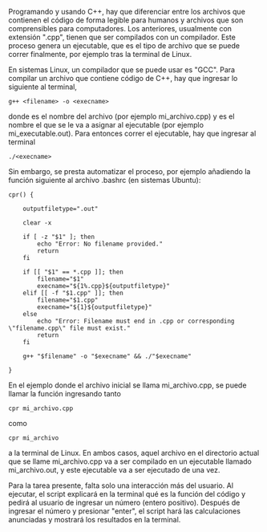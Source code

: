 Programando y usando C++, hay que diferenciar entre los archivos que contienen el código de forma legible para humanos y archivos que son comprensibles para computadores.
Los anteriores, usualmente con extensión ".cpp", tienen que ser compilados con un compilador. Este proceso genera un ejecutable, que es el tipo de archivo que se puede correr finalmente, por ejemplo tras la terminal de Linux.

En sistemas Linux, un compilador que se puede usar es "GCC". Para compilar un archivo que contiene código de C++, hay que ingresar lo siguiente al terminal,

    g++ <filename> -o <execname>

donde <filename> es el nombre del archivo (por ejemplo mi_archivo.cpp) y <execname> es el nombre el que se le va a asignar al ejecutable (por ejemplo mi_executable.out).
Para entonces correr el ejecutable, hay que ingresar al terminal

    ./<execname>

Sin embargo, se presta automatizar el proceso, por ejemplo añadiendo la función siguiente al archivo .bashrc (en sistemas Ubuntu):

    cpr() {

        outputfiletype=".out"

        clear -x

        if [ -z "$1" ]; then
            echo "Error: No filename provided."
            return
        fi

        if [[ "$1" == *.cpp ]]; then
            filename="$1"
            execname="${1%.cpp}${outputfiletype}"
        elif [[ -f "$1.cpp" ]]; then
            filename="$1.cpp"
            execname="${1}${outputfiletype}"
        else
            echo "Error: Filename must end in .cpp or corresponding \"filename.cpp\" file must exist."
            return
        fi

        g++ "$filename" -o "$execname" && ./"$execname"

    }

En el ejemplo donde el archivo inicial se llama mi_archivo.cpp, se puede llamar la función ingresando tanto

    cpr mi_archivo.cpp

como

    cpr mi_archivo

a la terminal de Linux. En ambos casos, aquel archivo en el directorio actual que se llame mi_archivo.cpp va a ser compilado en un ejecutable llamado mi_archivo.out, y este ejecutable va a ser ejecutado de una vez.

Para la tarea presente, falta solo una interacción más del usuario. Al ejecutar, el script explicará en la terminal qué es la función del código y pedirá al usuario de ingresar un número (entero positivo). Después de ingresar el número y presionar "enter", el script hará las calculaciones anunciadas y mostrará los resultados en la terminal.